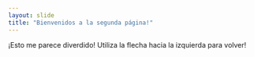 ```yaml
---
layout: slide
title: "Bienvenidos a la segunda página!"
---
```

¡Esto me parece diverdido!
Utiliza la flecha hacia la izquierda para volver!
